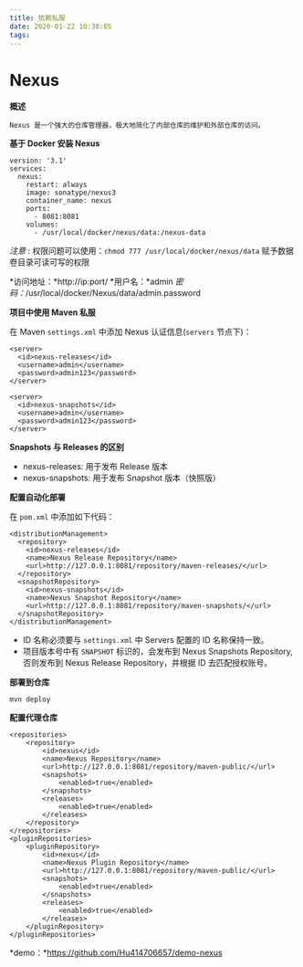 ```yaml
---
title: 依赖私服
date: 2020-01-22 10:38:05
tags:
---
```


# Nexus

**概述**

```
Nexus 是一个强大的仓库管理器，极大地简化了内部仓库的维护和外部仓库的访问。
```

**基于 Docker 安装 Nexus**

```
version: '3.1'
services:
  nexus:
    restart: always
    image: sonatype/nexus3
    container_name: nexus
    ports:
      - 8081:8081
    volumes:
      - /usr/local/docker/nexus/data:/nexus-data
```

*注意* : 权限问题可以使用：`chmod 777 /usr/local/docker/nexus/data` 赋予数据卷目录可读可写的权限

*访问地址：*http://ip:port/ 
*用户名：*admin 
*密码：*/usr/local/docker/Nexus/data/admin.password

**项目中使用 Maven 私服**

在 Maven `settings.xml` 中添加 Nexus 认证信息(`servers` 节点下)：

```
<server>
  <id>nexus-releases</id>
  <username>admin</username>
  <password>admin123</password>
</server>

<server>
  <id>nexus-snapshots</id>
  <username>admin</username>
  <password>admin123</password>
</server>
```

**Snapshots 与 Releases 的区别**

- nexus-releases: 用于发布 Release 版本
- nexus-snapshots: 用于发布 Snapshot 版本（快照版）

**配置自动化部署**

在 `pom.xml` 中添加如下代码：

```
<distributionManagement>  
  <repository>  
    <id>nexus-releases</id>  
    <name>Nexus Release Repository</name>  
    <url>http://127.0.0.1:8081/repository/maven-releases/</url>  
  </repository>  
  <snapshotRepository>  
    <id>nexus-snapshots</id>  
    <name>Nexus Snapshot Repository</name>  
    <url>http://127.0.0.1:8081/repository/maven-snapshots/</url>  
  </snapshotRepository>  
</distributionManagement> 
```

- ID 名称必须要与 `settings.xml` 中 Servers 配置的 ID 名称保持一致。
- 项目版本号中有 `SNAPSHOT` 标识的，会发布到 Nexus Snapshots Repository, 否则发布到 Nexus Release Repository，并根据 ID 去匹配授权账号。

**部署到仓库**

```
mvn deploy
```

**配置代理仓库**

```
<repositories>
    <repository>
        <id>nexus</id>
        <name>Nexus Repository</name>
        <url>http://127.0.0.1:8081/repository/maven-public/</url>
        <snapshots>
            <enabled>true</enabled>
        </snapshots>
        <releases>
            <enabled>true</enabled>
        </releases>
    </repository>
</repositories>
<pluginRepositories>
    <pluginRepository>
        <id>nexus</id>
        <name>Nexus Plugin Repository</name>
        <url>http://127.0.0.1:8081/repository/maven-public/</url>
        <snapshots>
            <enabled>true</enabled>
        </snapshots>
        <releases>
            <enabled>true</enabled>
        </releases>
    </pluginRepository>
</pluginRepositories>
```

*demo：*https://github.com/Hu414706657/demo-nexus

